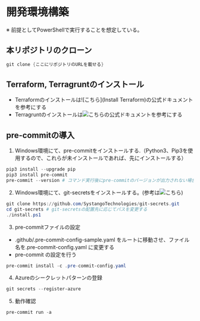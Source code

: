 # 開発環境構築
※ 前提としてPowerShellで実行することを想定している。
## 本リポジトリのクローン
```powershell
git clone {ここにリポジトリのURLを載せる}
```

## Terraform, Terragruntのインストール
- Terraformのインストールは![こちら](Install Terraform)の公式ドキュメントを参考にする
- Terragruntのインストールは![こちら](https://terragrunt.gruntwork.io/docs/getting-started/install/)の公式ドキュメントを参考にする

## pre-commitの導入
1. Windows環境にて、pre-commitをインストールする.（Python3、Pip3を使用するので、これらが未インストールであれば、先にインストールする）
```powershell
pip3 install --upgrade pip
pip3 install pre-commit
pre-commit --version # コマンド実行後にpre-commitのバージョンが出力されない場合はパスを通す必要がある。
```

2. Windows環境にて、git-secretsをインストールする。(参考は![こちら](https://github.com/SystangoTechnologies/git-secrets?tab=readme-ov-file#windows))
```powershell
git clone https://github.com/SystangoTechnologies/git-secrets.git
cd git-secrets # git-secretsの配置先に応じてパスを変更する
./install.ps1
```

3. pre-commitファイルの設定
- .github/.pre-commit-config-sample.yaml をルートに移動させ、ファイル名を.pre-commit-config.yaml に変更する
- pre-commit の設定を行う
```powershell
pre-commit install -c .pre-commit-config.yaml
```

4. Azureのシークレットパターンの登録
```powershell
git secrets --register-azure
```

5. 動作確認
```powershell
pre-commit run -a
```
